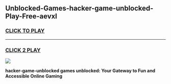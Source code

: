 
## Unblocked-Games-hacker-game-unblocked-Play-Free-aevxl
<h3>
<a href="https://premium76.site?title=hacker-game-unblocked&ref=18A">CLICK TO PLAY</a></h3>
<hr>

<h3>
<a href="https://premium76.site?title=hacker-game-unblocked&ref=18A">CLICK 2 PLAY</a>
  
</h3>

<a href="https://premium76.site?title=hacker-game-unblocked&ref=18A"><img src="https://clearcache.store/games.png"></a>


**hacker-game-unblocked games unblocked: Your Gateway to Fun and Accessible Online Gaming**
